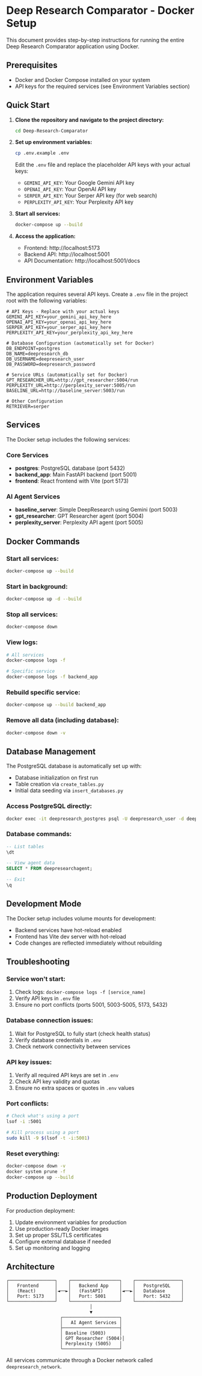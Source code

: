 # Deep Research Comparator - Docker Setup

This document provides step-by-step instructions for running the entire Deep Research Comparator application using Docker.

## Prerequisites

- Docker and Docker Compose installed on your system
- API keys for the required services (see Environment Variables section)

## Quick Start

1. **Clone the repository and navigate to the project directory:**
   ```bash
   cd Deep-Research-Comparator
   ```

2. **Set up environment variables:**
   ```bash
   cp .env.example .env
   ```
   
   Edit the `.env` file and replace the placeholder API keys with your actual keys:
   - `GEMINI_API_KEY`: Your Google Gemini API key
   - `OPENAI_API_KEY`: Your OpenAI API key  
   - `SERPER_API_KEY`: Your Serper API key (for web search)
   - `PERPLEXITY_API_KEY`: Your Perplexity API key

3. **Start all services:**
   ```bash
   docker-compose up --build
   ```

4. **Access the application:**
   - Frontend: http://localhost:5173
   - Backend API: http://localhost:5001
   - API Documentation: http://localhost:5001/docs

## Environment Variables

The application requires several API keys. Create a `.env` file in the project root with the following variables:

```env
# API Keys - Replace with your actual keys
GEMINI_API_KEY=your_gemini_api_key_here
OPENAI_API_KEY=your_openai_api_key_here
SERPER_API_KEY=your_serper_api_key_here
PERPLEXITY_API_KEY=your_perplexity_api_key_here

# Database Configuration (automatically set for Docker)
DB_ENDPOINT=postgres
DB_NAME=deepresearch_db
DB_USERNAME=deepresearch_user
DB_PASSWORD=deepresearch_password

# Service URLs (automatically set for Docker)
GPT_RESEARCHER_URL=http://gpt_researcher:5004/run
PERPLEXITY_URL=http://perplexity_server:5005/run
BASELINE_URL=http://baseline_server:5003/run

# Other Configuration
RETRIEVER=serper
```

## Services

The Docker setup includes the following services:

### Core Services
- **postgres**: PostgreSQL database (port 5432)
- **backend_app**: Main FastAPI backend (port 5001)
- **frontend**: React frontend with Vite (port 5173)

### AI Agent Services
- **baseline_server**: Simple DeepResearch using Gemini (port 5003)
- **gpt_researcher**: GPT Researcher agent (port 5004)
- **perplexity_server**: Perplexity API agent (port 5005)

## Docker Commands

### Start all services:
```bash
docker-compose up --build
```

### Start in background:
```bash
docker-compose up -d --build
```

### Stop all services:
```bash
docker-compose down
```

### View logs:
```bash
# All services
docker-compose logs -f

# Specific service
docker-compose logs -f backend_app
```

### Rebuild specific service:
```bash
docker-compose up --build backend_app
```

### Remove all data (including database):
```bash
docker-compose down -v
```

## Database Management

The PostgreSQL database is automatically set up with:
- Database initialization on first run
- Table creation via `create_tables.py`
- Initial data seeding via `insert_databases.py`

### Access PostgreSQL directly:
```bash
docker exec -it deepresearch_postgres psql -U deepresearch_user -d deepresearch_db
```

### Database commands:
```sql
-- List tables
\dt

-- View agent data
SELECT * FROM deepresearchagent;

-- Exit
\q
```

## Development Mode

The Docker setup includes volume mounts for development:
- Backend services have hot-reload enabled
- Frontend has Vite dev server with hot-reload
- Code changes are reflected immediately without rebuilding

## Troubleshooting

### Service won't start:
1. Check logs: `docker-compose logs -f [service_name]`
2. Verify API keys in `.env` file
3. Ensure no port conflicts (ports 5001, 5003-5005, 5173, 5432)

### Database connection issues:
1. Wait for PostgreSQL to fully start (check health status)
2. Verify database credentials in `.env`
3. Check network connectivity between services

### API key issues:
1. Verify all required API keys are set in `.env`
2. Check API key validity and quotas
3. Ensure no extra spaces or quotes in `.env` values

### Port conflicts:
```bash
# Check what's using a port
lsof -i :5001

# Kill process using a port
sudo kill -9 $(lsof -t -i:5001)
```

### Reset everything:
```bash
docker-compose down -v
docker system prune -f
docker-compose up --build
```

## Production Deployment

For production deployment:

1. Update environment variables for production
2. Use production-ready Docker images
3. Set up proper SSL/TLS certificates
4. Configure external database if needed
5. Set up monitoring and logging

## Architecture

```
┌─────────────────┐    ┌──────────────────┐    ┌─────────────────┐
│   Frontend      │    │   Backend App    │    │   PostgreSQL    │
│   (React)       │◄──►│   (FastAPI)      │◄──►│   Database      │
│   Port: 5173    │    │   Port: 5001     │    │   Port: 5432    │
└─────────────────┘    └──────────────────┘    └─────────────────┘
                               │
                               ▼
                    ┌─────────────────────┐
                    │   AI Agent Services │
                    ├─────────────────────┤
                    │ Baseline (5003)     │
                    │ GPT Researcher (5004)│
                    │ Perplexity (5005)   │
                    └─────────────────────┘
```

All services communicate through a Docker network called `deepresearch_network`.